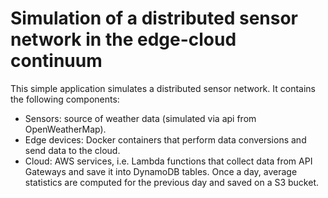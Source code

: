 # Simulation of a distributed sensor network in the edge-cloud continuum
This simple application simulates a distributed sensor network. It contains the following components:
* Sensors: source of weather data (simulated via api from OpenWeatherMap).
* Edge devices: Docker containers that perform data conversions and send data to the cloud.
* Cloud: AWS services, i.e. Lambda functions that collect data from API Gateways and save it into DynamoDB tables. Once a day, average statistics are computed for the previous day and saved on a S3 bucket. 
